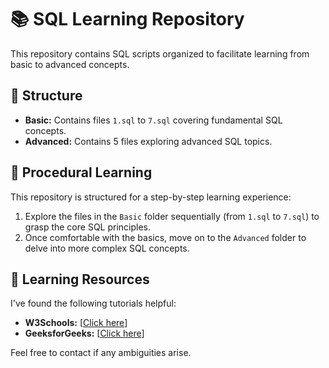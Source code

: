 # 📚 SQL Learning Repository

This repository contains SQL scripts organized to facilitate learning from basic to advanced concepts.

## 📂 Structure

* **Basic:** Contains files `1.sql` to `7.sql` covering fundamental SQL concepts.
* **Advanced:** Contains 5 files exploring advanced SQL topics.

## 🚀 Procedural Learning

This repository is structured for a step-by-step learning experience:

1.  Explore the files in the `Basic` folder sequentially (from `1.sql` to `7.sql`) to grasp the core SQL principles.
2.  Once comfortable with the basics, move on to the `Advanced` folder to delve into more complex SQL concepts.

## 🔗 Learning Resources

I've found the following tutorials helpful:

* **W3Schools:** [[Click here](https://www.w3schools.com/MySQL/default.asp)]
* **GeeksforGeeks:** [[Click here](https://www.geeksforgeeks.org/sql-tutorial/)]

Feel free to contact if any ambiguities arise.
